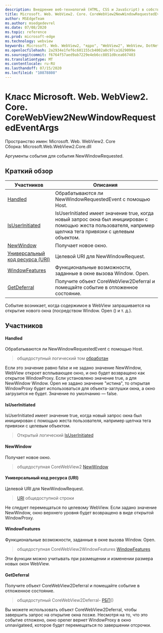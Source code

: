 ```yaml
---
description: Внедрение веб-технологий (HTML, CSS и JavaScript) в собственные приложения с помощью элемента управления Microsoft Edge WebView2
title: Microsoft. Web. WebView2. Core. CoreWebView2NewWindowRequestedEventArgs
author: MSEdgeTeam
ms.author: msedgedevrel
ms.date: 07/08/2020
ms.topic: reference
ms.prod: microsoft-edge
ms.technology: webview
keywords: Microsoft. Web. WebView2, "ядро", "WebView2", WebView, DotNet, WPF, WinForms, App, EDGE, CoreWebView2, CoreWebView2Controller, браузерный элемент управления, EDGE HTML, Microsoft. Web. WebView2
ms.openlocfilehash: 2a2934e1fef6c601155cb4002a0c97ca1629099e
ms.sourcegitcommit: f6764f57aed9ab7229e4eb6cc8851d0cea667403
ms.translationtype: MT
ms.contentlocale: ru-RU
ms.lasthandoff: 07/15/2020
ms.locfileid: "10878808"
---
```

# Класс Microsoft. Web. WebView2. Core. CoreWebView2NewWindowRequestedEventArgs 

Пространство имен: Microsoft. Web. WebView2. Core \
Сборка: Microsoft.Web.WebView2.Core.dll

Аргументы события для события NewWindowRequested.

## Краткий обзор

 Участников                        | Описания
--------------------------------|---------------------------------------------
[Handled](#handled) | Обрабатываются ли NewWindowRequestedEvent с помощью Host.
[IsUserInitiated](#isuserinitiated) | IsUserInitiated имеет значение true, когда новый запрос окна был инициирован с помощью жеста пользователя, например щелчка тега привязки с целевым объектом.
[NewWindow](#newwindow) | Получает новое окно.
[Универсальный код ресурса (URI)](#uri) | Целевой URI для NewWindowRequest.
[WindowFeatures](#windowfeatures) | Функциональные возможности, заданные в окне вызова Window. Open.
[GetDeferral](#getdeferral) | Получите объект CoreWebView2Deferral и помещайте событие в отложенное состояние.

Событие возникает, когда содержимое в WebView запрашивается на открытие нового окна (посредством Window. Open () и т. д.).

## Участников

#### Handled 

Обрабатываются ли NewWindowRequestedEvent с помощью Host.

> общедоступный логический том [обработан](#handled)

Если это значение равно false и не задано значение NewWindow, WebView откроет всплывающее окно, и оно будет возвращено как открытое WindowProxy. Если установлено значение true, а для NewWindow Window. Open не задано значение "истина", то открытая WindowProxy будет использоваться для объекта-заглушки окна, а окно загрузится не будет. Значение по умолчанию — false.

#### IsUserInitiated 

IsUserInitiated имеет значение true, когда новый запрос окна был инициирован с помощью жеста пользователя, например щелчка тега привязки с целевым объектом.

> Открытый логический [IsUserInitiated](#isuserinitiated)

#### NewWindow 

Получает новое окно.

> общедоступная CoreWebView2 [NewWindow](#newwindow)

#### Универсальный код ресурса (URI) 

Целевой URI для NewWindowRequest.

> [URI](#uri) общедоступной строки

Не следует перемещаться по целевому WebView. Если задано значение NewWindow, окно верхнего уровня будет возвращено в виде открытой WindowProxy.

#### WindowFeatures 

Функциональные возможности, заданные в окне вызова Window. Open.

> общедоступная CoreWebView2WindowFeatures [WindowFeatures](#windowfeatures)

Эти функции можно учитывать при размещении и изменении размера новых окон WebView.

#### GetDeferral 

Получите объект CoreWebView2Deferral и помещайте событие в отложенное состояние.

> общедоступный CoreWebView2Deferral- [РБП](#getdeferral)()

Вы можете использовать объект CoreWebView2Deferral, чтобы завершить запрос на открытие окна позже. Несмотря на то, что это событие отложено, окно opener вернет WindowProxy в окно unnavigateed, которое будет перемещаться по завершении отсрочки.

